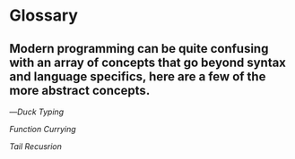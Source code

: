 # Glossary

## Modern programming can be quite confusing with an array of concepts that go beyond syntax and language specifics, here are a few of the more abstract concepts.

&mdash;_Duck Typing_

_Function Currying_

_Tail Recusrion_
